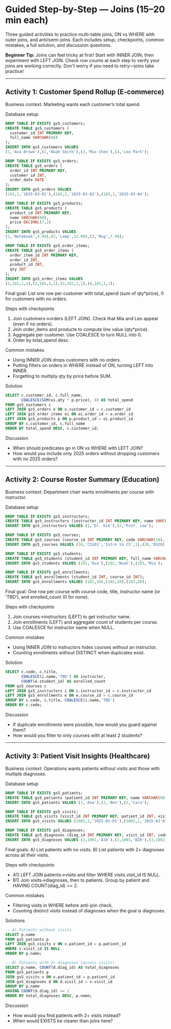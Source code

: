 # Guided Step-by-Step — Joins (15–20 min each)

Three guided activities to practice multi-table joins, ON vs WHERE with outer joins, and anti/semi-joins. Each includes setup, checkpoints, common mistakes, a full solution, and discussion questions.

**Beginner Tip:** Joins can feel tricky at first! Start with INNER JOIN, then experiment with LEFT JOIN. Check row counts at each step to verify your joins are working correctly. Don't worry if you need to retry—joins take practice!

---

## Activity 1: Customer Spend Rollup (E-commerce)
Business context: Marketing wants each customer’s total spend.

Database setup
```sql
DROP TABLE IF EXISTS gs5_customers;
CREATE TABLE gs5_customers (
  customer_id INT PRIMARY KEY,
  full_name VARCHAR(60)
);
INSERT INTO gs5_customers VALUES
(1,'Ava Brown'),(2,'Noah Smith'),(3,'Mia Chen'),(4,'Leo Park');

DROP TABLE IF EXISTS gs5_orders;
CREATE TABLE gs5_orders (
  order_id INT PRIMARY KEY,
  customer_id INT,
  order_date DATE
);
INSERT INTO gs5_orders VALUES
(101,1,'2025-03-01'),(102,2,'2025-03-02'),(103,1,'2025-03-04');

DROP TABLE IF EXISTS gs5_products;
CREATE TABLE gs5_products (
  product_id INT PRIMARY KEY,
  name VARCHAR(60),
  price DECIMAL(7,2)
);
INSERT INTO gs5_products VALUES
(1,'Notebook',4.99),(2,'Lamp',12.00),(3,'Mug',7.99);

DROP TABLE IF EXISTS gs5_order_items;
CREATE TABLE gs5_order_items (
  order_item_id INT PRIMARY KEY,
  order_id INT,
  product_id INT,
  qty INT
);
INSERT INTO gs5_order_items VALUES
(1,101,1,2),(2,101,3,1),(3,102,2,1),(4,103,1,1);
```
Final goal: List one row per customer with total_spend (sum of qty*price), 0 for customers with no orders.

Steps with checkpoints
1) Join customers→orders (LEFT JOIN). Check that Mia and Leo appear (even if no orders).
2) Join order_items and products to compute line value (qty*price).
3) Aggregate per customer. Use COALESCE to turn NULL into 0.
4) Order by total_spend desc.

Common mistakes
- Using INNER JOIN drops customers with no orders.
- Putting filters on orders in WHERE instead of ON, turning LEFT into INNER.
- Forgetting to multiply qty by price before SUM.

Solution
```sql
SELECT c.customer_id, c.full_name,
       COALESCE(SUM(oi.qty * p.price), 0) AS total_spend
FROM gs5_customers c
LEFT JOIN gs5_orders o ON o.customer_id = c.customer_id
LEFT JOIN gs5_order_items oi ON oi.order_id = o.order_id
LEFT JOIN gs5_products p ON p.product_id = oi.product_id
GROUP BY c.customer_id, c.full_name
ORDER BY total_spend DESC, c.customer_id;
```

Discussion
- When should predicates go in ON vs WHERE with LEFT JOIN?
- How would you include only 2025 orders without dropping customers with no 2025 orders?

---

## Activity 2: Course Roster Summary (Education)
Business context: Department chair wants enrollments per course with instructor.

Database setup
```sql
DROP TABLE IF EXISTS gs5_instructors;
CREATE TABLE gs5_instructors (instructor_id INT PRIMARY KEY, name VARCHAR(60));
INSERT INTO gs5_instructors VALUES (1,'Dr. Kim'),(2,'Prof. Lee');

DROP TABLE IF EXISTS gs5_courses;
CREATE TABLE gs5_courses (course_id INT PRIMARY KEY, code VARCHAR(10), title VARCHAR(80), instructor_id INT);
INSERT INTO gs5_courses VALUES (10,'CS101','Intro to CS',1),(20,'DS201','Data Systems',2),(30,'CS199','Special Topics',NULL);

DROP TABLE IF EXISTS gs5_students;
CREATE TABLE gs5_students (student_id INT PRIMARY KEY, full_name VARCHAR(60));
INSERT INTO gs5_students VALUES (101,'Ava'),(102,'Noah'),(103,'Mia');

DROP TABLE IF EXISTS gs5_enrollments;
CREATE TABLE gs5_enrollments (student_id INT, course_id INT);
INSERT INTO gs5_enrollments VALUES (101,10),(102,10),(103,20);
```
Final goal: One row per course with course code, title, instructor name (or 'TBD'), and enrolled_count (0 for none).

Steps with checkpoints
1) Join courses→instructors (LEFT) to get instructor name.
2) Join enrollments (LEFT) and aggregate count of students per course.
3) Use COALESCE for instructor name when NULL.

Common mistakes
- Using INNER JOIN to instructors hides courses without an instructor.
- Counting enrollments without DISTINCT when duplicates exist.

Solution
```sql
SELECT c.code, c.title,
       COALESCE(i.name,'TBD') AS instructor,
       COUNT(e.student_id) AS enrolled_count
FROM gs5_courses c
LEFT JOIN gs5_instructors i ON i.instructor_id = c.instructor_id
LEFT JOIN gs5_enrollments e ON e.course_id = c.course_id
GROUP BY c.code, c.title, COALESCE(i.name,'TBD')
ORDER BY c.code;
```

Discussion
- If duplicate enrollments were possible, how would you guard against them?
- How would you filter to only courses with at least 2 students?

---

## Activity 3: Patient Visit Insights (Healthcare)
Business context: Operations wants patients without visits and those with multiple diagnoses.

Database setup
```sql
DROP TABLE IF EXISTS gs5_patients;
CREATE TABLE gs5_patients (patient_id INT PRIMARY KEY, name VARCHAR(60));
INSERT INTO gs5_patients VALUES (1,'Ana'),(2,'Ben'),(3,'Cara');

DROP TABLE IF EXISTS gs5_visits;
CREATE TABLE gs5_visits (visit_id INT PRIMARY KEY, patient_id INT, visit_date DATE);
INSERT INTO gs5_visits VALUES (1001,1,'2025-01-01'),(1002,1,'2025-02-01'),(1003,3,'2025-02-10');

DROP TABLE IF EXISTS gs5_diagnoses;
CREATE TABLE gs5_diagnoses (diag_id INT PRIMARY KEY, visit_id INT, code VARCHAR(10));
INSERT INTO gs5_diagnoses VALUES (1,1001,'A10'),(2,1001,'B20'),(3,1002,'C30'),(4,1003,'A10');
```
Final goals:
A) List patients with no visits.
B) List patients with 2+ diagnoses across all their visits.

Steps with checkpoints
- A1) LEFT JOIN patients→visits and filter WHERE visits.visit_id IS NULL.
- B1) Join visits→diagnoses, then to patients. Group by patient and HAVING COUNT(diag_id) >= 2.

Common mistakes
- Filtering visits in WHERE before anti-join check.
- Counting distinct visits instead of diagnoses when the goal is diagnoses.

Solutions
```sql
-- A) Patients without visits
SELECT p.name
FROM gs5_patients p
LEFT JOIN gs5_visits v ON v.patient_id = p.patient_id
WHERE v.visit_id IS NULL
ORDER BY p.name;

-- B) Patients with 2+ diagnoses (across visits)
SELECT p.name, COUNT(d.diag_id) AS total_diagnoses
FROM gs5_patients p
JOIN gs5_visits v ON v.patient_id = p.patient_id
JOIN gs5_diagnoses d ON d.visit_id = v.visit_id
GROUP BY p.name
HAVING COUNT(d.diag_id) >= 2
ORDER BY total_diagnoses DESC, p.name;
```

Discussion
- How would you find patients with 2+ visits instead?
- When would EXISTS be clearer than joins here?

